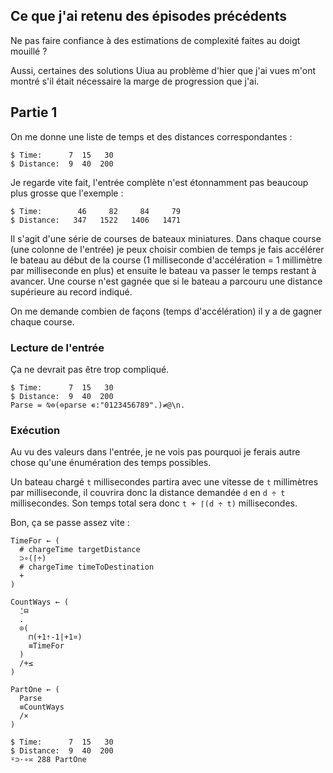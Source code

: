 ## Ce que j'ai retenu des épisodes précédents

Ne pas faire confiance à des estimations de complexité faites au doigt mouillé ?

Aussi, certaines des solutions Uiua au problème d'hier que j'ai vues m'ont montré s'il était nécessaire la marge de progression que j'ai.

## Partie 1

On me donne une liste de temps et des distances correspondantes :

```no_run
$ Time:      7  15   30
$ Distance:  9  40  200
```

Je regarde vite fait, l'entrée complète n'est étonnamment pas beaucoup plus grosse que l'exemple :

```no_run
$ Time:        46     82     84     79
$ Distance:   347   1522   1406   1471
```

Il s'agit d'une série de courses de bateaux miniatures. Dans chaque course (une colonne de l'entrée) je peux choisir combien de temps je fais accélérer le bateau au début de la course (1 milliseconde d'accélération = 1 millimètre par milliseconde en plus) et ensuite le bateau va passer le temps restant à avancer. Une course n'est gagnée que si le bateau a parcouru une distance supérieure au record indiqué.

On me demande combien de façons (temps d'accélération) il y a de gagner chaque course.

### Lecture de l'entrée

Ça ne devrait pas être trop compliqué.

```
$ Time:      7  15   30
$ Distance:  9  40  200
Parse = ⍉⊜(⊜parse ∊:"0123456789".)≠@\n.
```

### Exécution

Au vu des valeurs dans l'entrée, je ne vois pas pourquoi je ferais autre chose qu'une énumération des temps possibles.

Un bateau chargé `t` millisecondes partira avec une vitesse de `t` millimètres par milliseconde, il couvrira donc la distance demandée `d` en `d ÷ t` millisecondes. Son temps total sera donc `t + ⌈(d ÷ t)` millisecondes.

Bon, ça se passe assez vite :

```
TimeFor ← (
  # chargeTime targetDistance
  ⊃∘(⌈÷)
  # chargeTime timeToDestination
  +
)

CountWays ← (
  ⍘⊟
  .
  ⊙(
    ⊓(+1⇡-1|+1¤)
    ≡TimeFor
  )
  /+≤
)

PartOne ← (
  Parse
  ≡CountWays
  /×
)

$ Time:      7  15   30
$ Distance:  9  40  200
⍤⊃⋅∘≍ 288 PartOne
```

